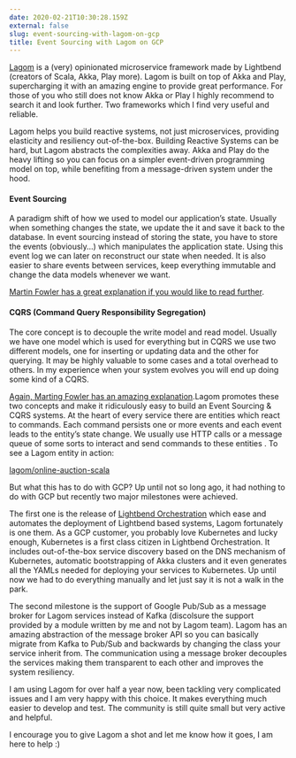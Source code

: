```yaml
---
date: 2020-02-21T10:30:28.159Z
external: false
slug: event-sourcing-with-lagom-on-gcp
title: Event Sourcing with Lagom on GCP
---
```


[Lagom](https://www.lightbend.com/lagom-framework) is a (very) opinionated microservice framework made by Lightbend (creators of Scala, Akka, Play more). Lagom is built on top of Akka and Play, supercharging it with an amazing engine to provide great performance. For those of you who still does not know Akka or Play I highly recommend to search it and look further. Two frameworks which I find very useful and reliable.

Lagom helps you build reactive systems, not just microservices, providing elasticity and resiliency out-of-the-box. Building Reactive Systems can be hard, but Lagom abstracts the complexities away. Akka and Play do the heavy lifting so you can focus on a simpler event-driven programming model on top, while benefiting from a message-driven system under the hood.

#### Event Sourcing

A paradigm shift of how we used to model our application’s state. Usually when something changes the state, we update the it and save it back to the database. In event sourcing instead of storing the state, you have to store the events (obviously…) which manipulates the application state. Using this event log we can later on reconstruct our state when needed. It is also easier to share events between services, keep everything immutable and change the data models whenever we want.

[Martin Fowler has a great explanation if you would like to read further](https://martinfowler.com/eaaDev/EventSourcing.html).

#### CQRS (Command Query Responsibility Segregation)

The core concept is to decouple the write model and read model. Usually we have one model which is used for everything but in CQRS we use two different models, one for inserting or updating data and the other for querying. It may be highly valuable to some cases and a total overhead to others. In my experience when your system evolves you will end up doing some kind of a CQRS.

[Again, Marting Fowler has an amazing explanation](https://martinfowler.com/bliki/CQRS.html).Lagom promotes these two concepts and make it ridiculously easy to build an Event Sourcing &amp; CQRS systems. At the heart of every service there are entities which react to commands. Each command persists one or more events and each event leads to the entity’s state change. We usually use HTTP calls or a message queue of some sorts to interact and send commands to these entities . To see a Lagom entity in action:

[lagom/online-auction-scala](https://github.com/lagom/online-auction-scala/blob/master/item-impl/src/main/scala/com/example/auction/item/impl/ItemEntity.scala)



But what this has to do with GCP? Up until not so long ago, it had nothing to do with GCP but recently two major milestones were achieved.

The first one is the release of [Lightbend Orchestration](https://developer.lightbend.com/docs/lightbend-orchestration-kubernetes/latest/index.html) which ease and automates the deployment of Lightbend based systems, Lagom fortunately is one them. As a GCP customer, you probably love Kubernetes and lucky enough, Kubernetes is a first class citizen in Lightbend Orchestration. It includes out-of-the-box service discovery based on the DNS mechanism of Kubernetes, automatic bootstrapping of Akka clusters and it even generates all the YAMLs needed for deploying your services to Kubernetes. Up until now we had to do everything manually and let just say it is not a walk in the park.

The second milestone is the support of Google Pub/Sub as a message broker for Lagom services instead of Kafka (discolsure the support provided by a module written by me and not by Lagom team). Lagom has an amazing abstraction of the message broker API so you can basically migrate from Kafka to Pub/Sub and backwards by changing the class your service inherit from. The communication using a message broker decouples the services making them transparent to each other and improves the system resiliency.

I am using Lagom for over half a year now, been tackling very complicated issues and I am very happy with this choice. It makes everything much easier to develop and test. The community is still quite small but very active and helpful.

I encourage you to give Lagom a shot and let me know how it goes, I am here to help :)
